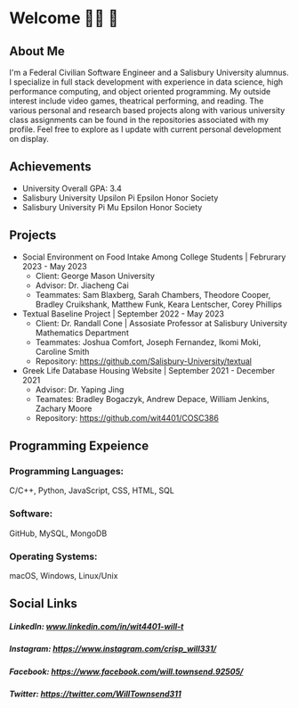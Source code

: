# Welcome 👋🏽 🤖
## About Me 
I'm a Federal Civilian Software Engineer and a Salisbury University alumnus. I specialize in full stack development with experience in data science, high performance computing, and object oriented programming. My outside interest include video games, theatrical performing, and reading. The various personal and research based projects along with various university class assignments can be found in the repositories associated with my profile. Feel free to explore as I update with current personal development on display.
## Achievements
* University Overall GPA: 3.4
* Salisbury University Upsilon Pi Epsilon Honor Society
* Salisbury University Pi Mu Epsilon Honor Society
## Projects
* Social Environment on Food Intake Among College Students | Februrary 2023 - May 2023
  * Client: George Mason University
  * Advisor: Dr. Jiacheng Cai
  * Teammates: Sam Blaxberg, Sarah Chambers, Theodore Cooper, Bradley Cruikshank, Matthew Funk, Keara Lentscher, Corey Phillips 
* Textual Baseline Project | September 2022 - May 2023
  * Client: Dr. Randall Cone | Assosiate Professor at Salisbury University Mathematics Department
  * Teammates: Joshua Comfort, Joseph Fernandez, Ikomi Moki, Caroline Smith
  * Repository: https://github.com/Salisbury-University/textual
* Greek Life Database Housing Website | September 2021 - December 2021
  * Advisor: Dr. Yaping Jing
  * Teamates: Bradley Bogaczyk, Andrew Depace, William Jenkins, Zachary Moore
  * Repository: https://github.com/wit4401/COSC386

## Programming Expeience
### Programming Languages:
C/C++, Python, JavaScript, CSS, HTML, SQL
### Software:
GitHub, MySQL, MongoDB
### Operating Systems:
macOS, Windows, Linux/Unix
## Social Links
##### LinkedIn: www.linkedin.com/in/wit4401-will-t 
##### Instagram: https://www.instagram.com/crisp_will331/ 
##### Facebook: https://www.facebook.com/will.townsend.92505/ 
##### Twitter: https://twitter.com/WillTownsend311
